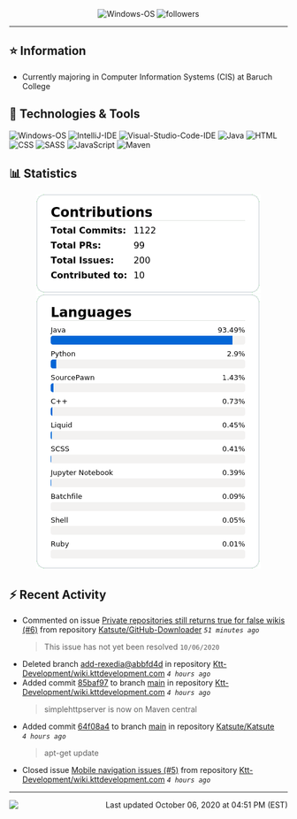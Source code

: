 <div align="center">
    <img 
        src="https://img.shields.io/badge/OS-Windows-informational?style=for-the-badge&color=3278be"
        alt="Windows-OS">
    <img 
        src="https://img.shields.io/github/followers/katsute?color=3278be&style=for-the-badge"
        alt="followers">
</div>

<hr>

## ⭐ Information

 - Currently majoring in Computer Information Systems (CIS) at Baruch College

## 🔧 Technologies & Tools

<img 
    src="https://img.shields.io/badge/OS-Windows-informational?style=flat-square&color=3278be"
    alt="Windows-OS">
<img 
    src="https://img.shields.io/badge/Editor-IntelliJ_IDEA-informational?style=flat-square&logo=intellij-idea&logoColor=white&color=3278be"
    alt="IntelliJ-IDE">
<img 
    src="https://img.shields.io/badge/Editor-Visual_Studio_Code-informational?style=flat-square&logo=Visual-Studio-Code&logoColor=white&color=3278be"
    alt="Visual-Studio-Code-IDE">
<img 
    src="https://img.shields.io/badge/Code-Java-informational?style=flat-square&logo=java&logoColor=white&color=3278be"
    alt="Java">
<img 
    src="https://img.shields.io/badge/Code-HTML-informational?style=flat-square&logo=html5&logoColor=white&color=3278be"
    alt="HTML">
<img 
    src="https://img.shields.io/badge/Code-CSS-informational?style=flat-square&logo=css-wizardry&logoColor=white&color=3278be"
    alt="CSS">
<img 
    src="https://img.shields.io/badge/Code-SASS-informational?style=flat-square&logo=sass&logoColor=white&color=3278be"
    alt="SASS">
<img 
    src="https://img.shields.io/badge/Code-JavaScript-informational?style=flat-square&logo=javascript&logoColor=white&color=3278be"
    alt="JavaScript">
<img 
    src="https://img.shields.io/badge/Tools-Maven-informational?style=flat-square&logo=apache-maven&logoColor=white&color=3278be"
    alt="Maven">

## 📊 Statistics
<div align="center">
    <a href="https://github.com/Katsute/">
        <img src="https://github.com/Katsute/Katsute/blob/main/contributions.png">
    </a>
    <a href="https://github.com/Katsute/">
        <img src="https://github.com/Katsute/Katsute/blob/main/languages.png">
    </a>
</div>

## ⚡ Recent Activity

 - Commented on issue [Private repositories still returns true for false wikis (#6)](https://github.com/Katsute/GitHub-Downloader/issues/6#issuecomment-704520551) from repository [Katsute/GitHub-Downloader](https://github.com/Katsute/GitHub-Downloader)  *`51 minutes ago`*
   > This issue has not yet been resolved `10/06/2020`
 - Deleted branch [add-rexedia@abbfd4d](https://github.com/Ktt-Development/wiki.kttdevelopment.com/tree/add-rexedia@abbfd4d) in repository [Ktt-Development/wiki.kttdevelopment.com](https://github.com/Ktt-Development/wiki.kttdevelopment.com) *`4 hours ago`*
 - Added commit [85baf97](https://github.com/Ktt-Development/wiki.kttdevelopment.com/commit/85baf97a7e8fb45c7db4126c45df478c842dcbbd) to branch [main](https://github.com/Ktt-Development/wiki.kttdevelopment.com/tree/main) in repository [Ktt-Development/wiki.kttdevelopment.com](https://github.com/Ktt-Development/wiki.kttdevelopment.com)  *`4 hours ago`*
   > simplehttpserver is now on Maven central
 - Added commit [64f08a4](https://github.com/Katsute/Katsute/commit/64f08a49719e4255298ad051f598d1cc886e8efd) to branch [main](https://github.com/Katsute/Katsute/tree/main) in repository [Katsute/Katsute](https://github.com/Katsute/Katsute)  *`4 hours ago`*
   > apt-get update
 - Closed issue [Mobile navigation issues (#5)](https://github.com/Ktt-Development/wiki.kttdevelopment.com/issues/5) from repository [Ktt-Development/wiki.kttdevelopment.com](https://github.com/Ktt-Development/wiki.kttdevelopment.com)  *`4 hours ago`*

---
<img align="left" src="https://github.com/Katsute/Katsute/workflows/Update%20README.md/badge.svg"><p align="right">Last updated October 06, 2020 at 04:51 PM (EST)</p>
